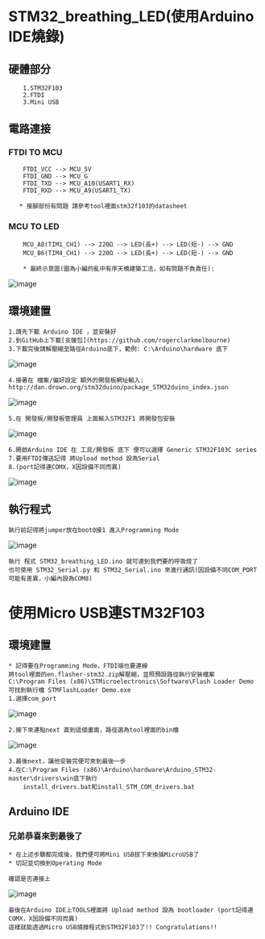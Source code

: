 # STM32_breathing_LED(使用Arduino IDE燒錄)

##  硬體部分

        1.STM32F103
        2.FTDI
        3.Mini USB

## 電路連接

### FTDI TO MCU

        FTDI_VCC --> MCU_5V
        FTDI_GND --> MCU_G
        FTDI_TXD --> MCU_A10(USART1_RX)
        FTDI_RXD --> MCU_A9(USART1_TX)

       * 接腳部份有問題 請參考tool裡面stm32f103的datasheet

### MCU TO LED

        MCU_A8(TIM1_CH1) --> 220Ω --> LED(長+) --> LED(短-) --> GND
        MCU_B6(TIM4_CH1) --> 220Ω --> LED(長+) --> LED(短-) --> GND

        * 最終示意圖(圖為小編的亂中有序天橋建築工法，如有問題不負責任):
![image](https://github.com/Uniboy-ROS/STM32_breathing_LED/blob/master/picture/circuit.jpg)

## 環境建置

    1.請先下載 Arduino IDE ，並安裝好
    2.到GitHub上下載[支援包](https://github.com/rogerclarkmelbourne)
    3.下載完後請解壓縮至路徑Arduino底下，範例: C:\Arduino\hardware 底下
![image](https://github.com/Uniboy-ROS/STM32_breathing_LED/blob/master/picture/01.PNG)

    4.接著在 檔案/偏好設定 額外的開發板網址輸入: http://dan.drown.org/stm32duino/package_STM32duino_index.json
![image](https://github.com/Uniboy-ROS/STM32_breathing_LED/blob/master/picture/03.PNG)

    5.在 開發板/開發板管理員 上面輸入STM32F1 將開發包安裝
![image](https://github.com/Uniboy-ROS/STM32_breathing_LED/blob/master/picture/02.PNG)

    6.開啟Arduino IDE 在 工具/開發板 底下 便可以選擇 Generic STM32F103C series
    7.要用FTDI傳送記得 將Upload method 設為Serial
    8.(port記得連COMX，X因設備不同而異)
![image](https://github.com/Uniboy-ROS/STM32_breathing_LED/blob/master/picture/serial.png)
## 執行程式

    執行前記得將jumper放在boot0接1 進入Programming Mode
![image](https://github.com/Uniboy-ROS/STM32_breathing_LED/blob/master/picture/mode.jpg)

    執行 程式 STM32_breathing_LED.ino 就可達到我們要的呼吸燈了
    也可使用 STM32_Serial.py 和 STM32_Serial.ino 來進行通訊(因設備不同COM_PORT可能有差異，小編內設為COM8)


# 使用Micro USB連STM32F103

## 環境建置

    * 記得要在Programming Mode，FTDI端也要連線
    將tool裡面的en.flasher-stm32.zip解壓縮，並照預設路徑執行安裝檔案
    C:\Program Files (x86)\STMicroelectronics\Software\Flash Loader Demo 可找到執行檔 STMFlashLoader Demo.exe
    1.選擇com_port 
![image](https://github.com/Uniboy-ROS/STM32_breathing_LED/blob/master/picture/com_port.PNG)

    2.接下來連點next 直到這個畫面，路徑選為tool裡面的bin檔
![image](https://github.com/Uniboy-ROS/STM32_breathing_LED/blob/master/picture/bin.png)

    3.最後next，讓他安裝完便可來到最後一步
    4.在C:\Program Files (x86)\Arduino\hardware\Arduino_STM32-master\drivers\win底下執行
        install_drivers.bat和install_STM_COM_drivers.bat

## Arduino IDE

### 兄弟恭喜來到最後了

    * 在上述步驟都完成後，我們便可將Mini USB拔下來換插MicroUSB了 
    * 切記並切換到Operating Mode

    確認是否連接上
![image](https://github.com/Uniboy-ROS/STM32_breathing_LED/blob/master/picture/device.png)

    最後在Arduino IDE上TOOLS裡面將 Upload method 設為 bootloader (port記得連COMX，X因設備不同而異)
    這樣就能透過Micro USB燒錄程式到STM32F103了!! Congratulations!!